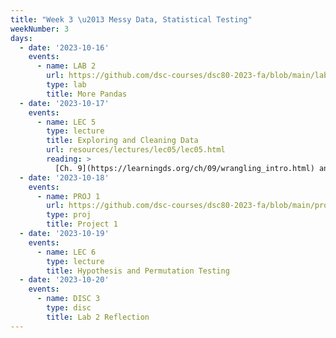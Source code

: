 ```yaml
---
title: "Week 3 \u2013 Messy Data, Statistical Testing"
weekNumber: 3
days:
  - date: '2023-10-16'
    events:
      - name: LAB 2
        url: https://github.com/dsc-courses/dsc80-2023-fa/blob/main/labs/lab02/lab.ipynb
        type: lab
        title: More Pandas
  - date: '2023-10-17'
    events:
      - name: LEC 5
        type: lecture
        title: Exploring and Cleaning Data
        url: resources/lectures/lec05/lec05.html
        reading: >
          [Ch. 9](https://learningds.org/ch/09/wrangling_intro.html) and [10](https://learningds.org/ch/10/eda_intro.html)
  - date: '2023-10-18'
    events:
      - name: PROJ 1
        url: https://github.com/dsc-courses/dsc80-2023-fa/blob/main/projects/01-gradebook/project.ipynb
        type: proj
        title: Project 1
  - date: '2023-10-19'
    events:
      - name: LEC 6
        type: lecture
        title: Hypothesis and Permutation Testing
  - date: '2023-10-20'
    events:
      - name: DISC 3
        type: disc
        title: Lab 2 Reflection
---
```

